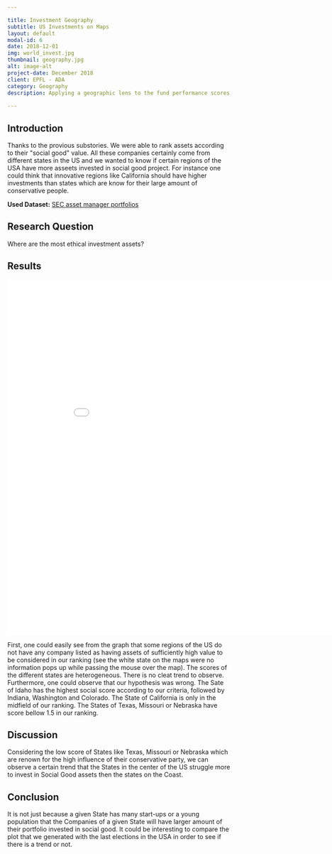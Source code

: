 ```yaml
---

title: Investment Geography 
subtitle: US Investments on Maps
layout: default
modal-id: 6
date: 2018-12-01
img: world_invest.jpg
thumbnail: geography.jpg
alt: image-alt
project-date: December 2018
client: EPFL - ADA
category: Geography
description: Applying a geographic lens to the fund performance scores is important in order to grasp all the different implications of our study. 
             
---
```


## Introduction

Thanks to the provious substories. We were able to rank assets according to their "social good" value. All these companies 
certainly come from different states in the US and we wanted to know if certain regions of the USA have more asseets invested
in social good project. For instance one could think that innovative regions like California should have higher investments 
than states which are know for their large amount of conservative people.

**Used Dataset:** [SEC asset manager portfolios](https://www.sec.gov/cgi-bin/browse-edgar?company=&CIK=&type=13F&owner=include&count=40&action=getcurrent)

## Research Question
Where are the most ethical investment assets? 
 
## Results 
<iframe width="900" height="800" frameborder="0" scrolling="no" src="//plot.ly/~dcleres/21.embed"></iframe>

First, one could easily see from the graph that some regions of the US do not have any company listed as having assets of 
sufficiently high value to be considered in our ranking (see the white state on the maps were no information pops up while
passing the mouse over the map). 
The scores of the different states are heterogeneous. There is no cleat trend to observe. 
Furthermore, one could observe that our hypothesis was wrong. The Sate of Idaho has the highest social score according to our 
criteria, followed by Indiana, Washington and Colorado. The State of California is only in the midfield of our ranking. 
The States of Texas, Missouri or Nebraska have score bellow 1.5 in our ranking. 

## Discussion 
Considering the low score of States like Texas, Missouri or Nebraska which are renown for the high influence of 
their conservative party, we can observe a certain trend that the States in the center of the US struggle more to invest 
in Social Good assets then the states on the Coast. 

## Conclusion
It is not just because a given State has many start-ups or a young population that the Companies of a given State will have
larger amount of their portfolio invested in social good. It could be interesting to compare the plot that we generated with 
the last elections in the USA in order to see if there is a trend or not. 
